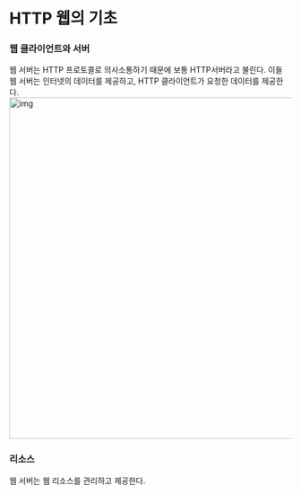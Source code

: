 # HTTP 웹의 기초

### 웹 클라이언트와 서버
웹 서버는 HTTP 프로토콜로 의사소통하기 때문에 보통 HTTP서버라고 불린다. 이들 웹 서버는 인터넷의 데이터를 제공하고, HTTP 클라이언트가 요청한 데이터를 제공한다.
<img width="608" alt="img" src="https://github.com/user-attachments/assets/0f6def7e-1d54-4b5d-8996-964284eac245" />

### 리소스
웹 서버는 웹 리소스를 관리하고 제공한다.
